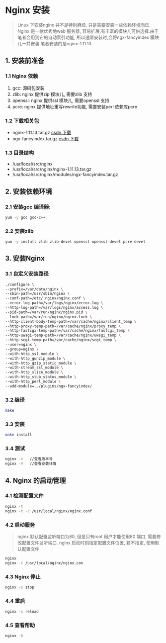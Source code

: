 # Nginx 安装

> Linux 下安装nginx 并不是特别麻烦, 只是需要安装一些依赖环境而已. Nginx 是一款优秀地web 服务器, 容易扩展,有丰富的模块儿可供选择.由于笔者会用到它的自动索引功能, 所以通常安装时,会将ngx-fancyindex 模块儿一并安装.笔者安装的是nginx-1.11.13.

## 1. 安装前准备

### 1.1 Nginx 依赖

1. gcc: 源码包安装  
2. zlib: nginx 提供zip 模块儿, 需要zlib 支持  
3. openssl: nginx 提供ssl 模块儿, 需要openssl 支持  
4. pcre: nginx 提供地址重写rewrite功能, 需要安装perl 依赖库pcre

### 1.2 下载相关包
* nginx-1.11.13.tar.gz [csdn 下载](http://download.csdn.net/detail/zgf19930504/9845788)
* ngx-fancyindex.tar.gz [csdn 下载](http://download.csdn.net/detail/zgf19930504/9845791)

### 1.3 目录结构
* /usr/local/src/nginx
* /usr/local/src/nginx/nginx-1.11.13.tar.gz
* /usr/local/src/nginx/modules/ngx-fancyindex.tar.gz


## 2. 安装依赖环境

### 2.1 安装gcc 编译器:

``` bash
yum -y gcc gcc-c++
```

### 2.2 安装zlib

``` bash
yum -y install zlib zlib-devel openssl openssl-devel pcre-devel
```

## 3. 安装Nginx

### 3.1 自定义安装路径

``` bash
./configure \
--prefix=/var/data/nginx \
--sbin-path=/usr/sbin/nginx \
--conf-path=/etc/.nginx/nginx.conf \
--error-log-path=/var/logs/nginx/error.log \
--http-log-path=/var/logs/nginx/access.log \
--pid-path=/var/run/nginx/nginx.pid \
--lock-path=/var/run/nginx/nginx.lock \
--http-client-body-temp-path=/var/cache/nginx/client_temp \
--http-proxy-temp-path=/var/cache/nginx/proxy_temp \
--http-fastcgi-temp-path=/var/cache/nginx/fastcgi_temp \
--http-uwsgi-temp-path=/var/cache/nginx/uwsgi_temp \
--http-scgi-temp-path=/var/cache/nginx/scgi_temp \
--user=nginx \
--group=nginx \
--with-http_ssl_module \
--with-http_gunzip_module \
--with-http_gzip_static_module \
--with-stream_ssl_module \
--with-http_slice_module \
--with-http_stub_status_module \
--with-http_perl_module \
--add-module=../plugins/ngx-fancyindex/
```

### 3.2 编译

``` bash
make 
```

### 3.3 安装

``` bash
make install
```

### 3.4 测试

``` bash
nginx -v   //查看版本号
nginx -V   //查看安装详情
```

## 4. Nginx 的启动管理

### 4.1 检测配置文件

``` bash
nginx -t
nginx -t -c /usr/local/nginx/nginx.conf
```

### 4.2 启动服务
> nginx 默认配置监听端口为80, 但是只有root 用户才能使用80 端口, 需要修改配置文件监听端口. nginx 启动时刻指定配置文件位置, 若不指定, 使用默认配置文件.

``` bash
nginx 
nginx -c /usr/local/nginx/nginx.con
```

### 4.3 Nginx 停止
 
``` bash
nginx -s stop
```

### 4.4 重启

``` bash
nginx -s reload
```

### 4.5 查看帮助

``` bash
nginx -h
```



